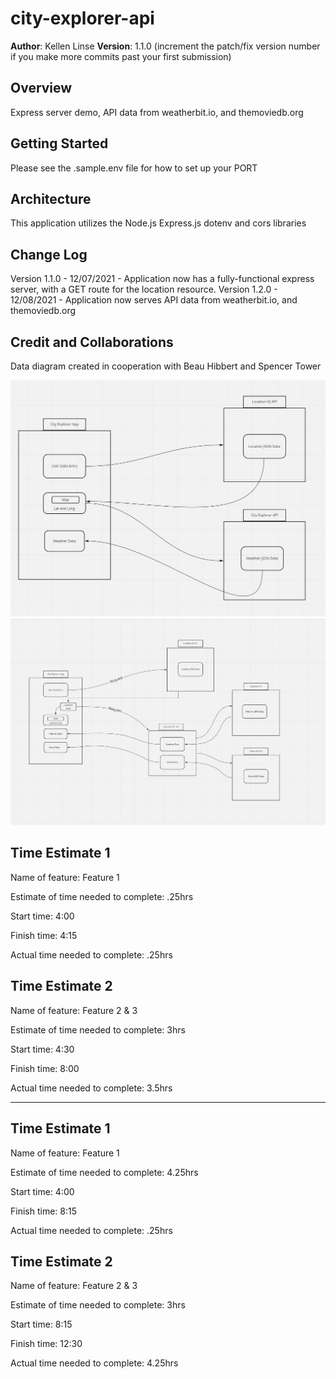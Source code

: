 # city-explorer-api

**Author**: Kellen Linse
**Version**: 1.1.0 (increment the patch/fix version number if you make more commits past your first submission)

## Overview

Express server demo, API data from weatherbit.io, and themoviedb.org
<!-- Provide a high level overview of what this application is and why you are building it, beyond the fact that it's an assignment for this class. (i.e. What's your problem domain?) -->

## Getting Started

Please see the .sample.env file for how to set up your PORT
<!-- What are the steps that a user must take in order to build this app on their own machine and get it running? -->

## Architecture
This application utilizes the Node.js Express.js dotenv and cors libraries
<!-- Provide a detailed description of the application design. What technologies (languages, libraries, etc) you're using, and any other relevant design information. -->

## Change Log

Version 1.1.0 - 12/07/2021 - Application now has a fully-functional express server, with a GET route for the location resource.
Version 1.2.0 - 12/08/2021 - Application now serves API data from weatherbit.io, and themoviedb.org
<!-- Use this area to document the iterative changes made to your application as each feature is successfully implemented. Use time stamps. Here's an example:

01-01-2001 4:59pm - Application now has a fully-functional express server, with a GET route for the location resource. -->

## Credit and Collaborations

Data diagram created in cooperation with Beau Hibbert and Spencer Tower
<!-- Give credit (and a link) to other people or resources that helped you build this application. -->

![Data Flow Diagram](./README_resources/Data_Flow_Diagram_Lab_2.JPG)
![Data Flow Diagram](./README_resources/DataFlow_v3.1.JPG)

## Time Estimate 1

Name of feature: Feature 1

Estimate of time needed to complete: .25hrs

Start time: 4:00

Finish time: 4:15

Actual time needed to complete: .25hrs

## Time Estimate 2

Name of feature: Feature 2 & 3

Estimate of time needed to complete: 3hrs

Start time: 4:30

Finish time: 8:00

Actual time needed to complete: 3.5hrs

---

## Time Estimate 1

Name of feature: Feature 1

Estimate of time needed to complete: 4.25hrs

Start time: 4:00

Finish time: 8:15

Actual time needed to complete: .25hrs

## Time Estimate 2

Name of feature: Feature 2 & 3

Estimate of time needed to complete: 3hrs

Start time: 8:15

Finish time: 12:30

Actual time needed to complete: 4.25hrs
